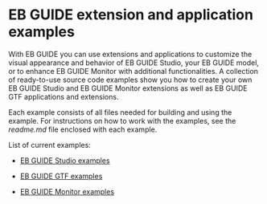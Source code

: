 # EB GUIDE extension and application examples

With EB GUIDE you can use extensions and applications to customize the visual appearance and behavior of EB GUIDE Studio, your EB GUIDE model, or to enhance EB GUIDE Monitor with additional functionalities. A collection of ready-to-use source code examples show you how to create your own EB GUIDE Studio and EB GUIDE Monitor extensions as well as EB GUIDE GTF applications and extensions.

Each example consists of all files needed for building and using the example. For instructions on how to work with the examples, see the _readme.md_ file enclosed with each example. 

List of current examples:

* [EB GUIDE Studio examples](./EB_GUIDE_Studio)

* [EB GUIDE GTF examples](./EB_GUIDE_GTF)

* [EB GUIDE Monitor examples](./EB_GUIDE_Monitor)